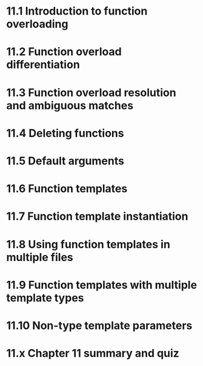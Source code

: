# 11.1 Introduction to function overloading
# 11.2 Function overload differentiation
# 11.3 Function overload resolution and ambiguous matches
# 11.4 Deleting functions
# 11.5 Default arguments
# 11.6 Function templates
# 11.7 Function template instantiation
# 11.8 Using function templates in multiple files
# 11.9 Function templates with multiple template types
# 11.10 Non-type template parameters
# 11.x Chapter 11 summary and quiz